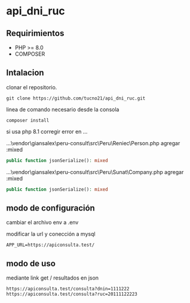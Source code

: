 # api_dni_ruc

## Requirimientos

- PHP >= 8.0
- COMPOSER

## Intalacion

clonar el repositorio.

```
git clone https://github.com/tucno21/api_dni_ruc.git
```

linea de comando necesario desde la consola

```
composer install
```

si usa php 8.1 corregir error en ...

...\vendor\giansalex\peru-consult\src\Peru\Reniec\Person.php
agregar :mixed

```php
public function jsonSerialize(): mixed
```

...\vendor\giansalex\peru-consult\src\Peru\Sunat\Company.php
agregar :mixed

```php
public function jsonSerialize(): mixed
```

## modo de configuración

cambiar el archivo env a .env

modificar la url y conección a mysql

```
APP_URL=https://apiconsulta.test/
```

## modo de uso

mediante link get / resultados en json

```
https://apiconsulta.test/consulta?dnin=1111222
https://apiconsulta.test/consulta?ruc=20111122223
```

